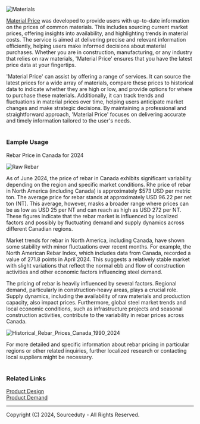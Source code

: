 ![Materials](https://github.com/sourceduty/Material_Price/assets/123030236/c0bb149d-9a8f-451b-b13e-78edd778b569)

[Material Price](https://chatgpt.com/g/g-C9qz5Ygzb-material-price) was developed to provide users with up-to-date information on the prices of common materials. This includes sourcing current market prices, offering insights into availability, and highlighting trends in material costs. The service is aimed at delivering precise and relevant information efficiently, helping users make informed decisions about material purchases. Whether you are in construction, manufacturing, or any industry that relies on raw materials, 'Material Price' ensures that you have the latest price data at your fingertips.

'Material Price' can assist by offering a range of services. It can source the latest prices for a wide array of materials, compare these prices to historical data to indicate whether they are high or low, and provide options for where to purchase these materials. Additionally, it can track trends and fluctuations in material prices over time, helping users anticipate market changes and make strategic decisions. By maintaining a professional and straightforward approach, 'Material Price' focuses on delivering accurate and timely information tailored to the user's needs.

#
### Eample Usage

Rebar Price in Canada for 2024

![Raw Rebar](https://github.com/sourceduty/Material_Price/assets/123030236/c1bfa61a-f08a-43f8-a0b7-24970aec96f2)

As of June 2024, the price of rebar in Canada exhibits significant variability depending on the region and specific market conditions. Rhe price of rebar in North America (including Canada) is approximately $573 USD per metric ton. The average price for rebar stands at approximately USD 96.22 per net ton (NT). This average, however, masks a broader range where prices can be as low as USD 25 per NT and can reach as high as USD 272 per NT. These figures indicate that the rebar market is influenced by localized factors and possibly by fluctuating demand and supply dynamics across different Canadian regions​.

Market trends for rebar in North America, including Canada, have shown some stability with minor fluctuations over recent months. For example, the North American Rebar Index, which includes data from Canada, recorded a value of 271.8 points in April 2024. This suggests a relatively stable market with slight variations that reflect the normal ebb and flow of construction activities and other economic factors influencing steel demand​​.

The pricing of rebar is heavily influenced by several factors. Regional demand, particularly in construction-heavy areas, plays a crucial role. Supply dynamics, including the availability of raw materials and production capacity, also impact prices. Furthermore, global steel market trends and local economic conditions, such as infrastructure projects and seasonal construction activities, contribute to the variability in rebar prices across Canada​​.

![Historical_Rebar_Prices_Canada_1990_2024](https://github.com/sourceduty/Material_Price/assets/123030236/87f9aa3c-632c-4bab-8eb6-124e23032bab)

For more detailed and specific information about rebar pricing in particular regions or other related inquiries, further localized research or contacting local suppliers might be necessary.

#
### Related Links

[Product Design](https://github.com/sourceduty/Product_Design)
<br>
[Product Demand](https://github.com/sourceduty/Product_Demand)

***
Copyright (C) 2024, Sourceduty - All Rights Reserved.
